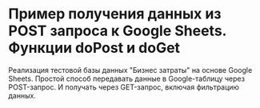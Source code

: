 # Пример получения данных из POST запроса к Google Sheets. Функции doPost и doGet

Реализация тестовой базы данных "Бизнес затраты" на основе Google Sheets. Простой способ передавать данные в Google-таблицу через POST-запрос. И получать через GET-запрос, включая фильтрацию данных. 
